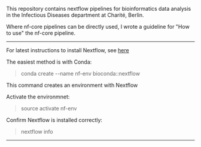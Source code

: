 This repository contains nextflow pipelines for bioinformatics data analysis in the Infectious Diseases department at Charité, Berlin. 

Where nf-core pipelines can be directly used, I wrote a guideline for "How to use" the nf-core pipeline.

------------------------------

For latest instructions to install Nextflow, see [here](www.nextflow.io/docs/latest/install.html#installation)

The easiest method is with Conda: 

> conda create --name nf-env bioconda::nextflow

This command creates an environment with Nextflow

Activate the environmnet:

> source activate nf-env

Confirm Nextflow is installed correctly:

> nextflow info

------------------------------

